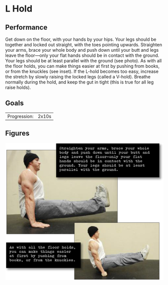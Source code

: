 # L Hold

## Performance

Get down on the floor, with your hands by your hips. Your legs should be together and locked out straight, with the toes pointing upwards. Straighten your arms, brace your whole body and push down until your butt and legs leave the floor—only your flat hands should be in contact with the ground. Your legs should be at least parallel with the ground (see photo). As with all the floor holds, you can make things easier at first by pushing from books, or from the knuckles (see inset). If the L-hold becomes too easy, increase the stretch by slowly raising the locked legs (called a V-hold). Breathe normally during the hold, and keep the gut in tight (this is true for all leg raise holds).

## Goals

| | |
|---|---|
|Progression: | 2x10s |

## Figures

![](../../images/00_stretching/03_posterior_chain/5.png)
